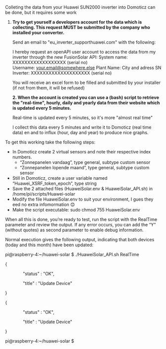 Colleting the data from your Huawei SUN2000 inverter into Domoticz can be done, but it requires some work

1. **Try to get yourself a developers account for the data which is collecting. This request MUST be submitted by the company who installed your converter.**

   Send an email to "eu\_inverter\_support<at>huawei.com" with the following:

   I hereby request an openAPI user account to access the data from my inverter through the new FusionSolar API:
   System name: XXXXXXXXXXXXXXXXXX (serial no)
   Username: [your.email@somewhere.else]()
   Plant Name: City and adress
   SN Inverter: XXXXXXXXXXXXXXXXXXXX (serial no)

   You will receive an excel form to be filled and submitted by your installer (if not from them, it will be refused)

   **2. When the account is created you can use a (bash) script to retrieve the "real-time", hourly, daily and yearly data from their website which is updated every 5 minutes.**

   Real-time is updated every 5 minutes, so it's more "almost real time"

   I collect this data every 5 minutes and write it to Domoticz (real time data) en and to influx (hour, day and year) to produce nice graphs.

To get this working take the following steps:

- In Domoticz create 2 virtual sensors and note their respective index numbers.
  - “Zonnepanelen vandaag”, type general, subtype custom sensor
  - “Zonnepanelen lopende maand”, type general, subtype custom sensor
- Still in Domoticz, create a user variable named “Huawei\_XSRF\_token\_epoch”, type string
- Save the 2 attached files (HuaweiSolar.env & HuaweiSolar\_API.sh) in /home/pi/scripts/Huawei-solar
- Modify the file HuaweiSolar.env to suit your environment, I gues they eed no extra infomormation 😊
- Make the script executable: sudo chmod 755 HuaweiSolar.env

When all this is done, you’re ready to test, run the script with the RealTime parameter and review the output. If any error occurs, you can add the “Y” (without quotes) as second parameter to enable debug information.

Normal execution gives the following output, indicating that both devices (today and this month) have been updated:

pi@raspberry-4:~/huawei-solar $ ./HuaweiSolar\_API.sh RealTime

{

`        `"status" : "OK",

`        `"title" : "Update Device"

}

{

`        `"status" : "OK",

`        `"title" : "Update Device"

}

pi@raspberry-4:~/huawei-solar $

